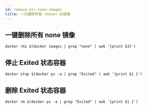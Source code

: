 ```yaml
---
id: remove-all-none-images
title: 一次删除所有 <none> 的镜像
---
```


## 一键删除所有 none 镜像

```shell
docker rmi $(docker images | grep "none" | awk '{print $3}')
```

## 停止 Exited 状态容器
```shell
docker stop $(docker ps -a | grep "Exited" | awk '{print $1 }')
```

## 删除 Exited 状态容器
```shell
docker rm $(docker ps -a | grep "Exited" | awk '{print $1 }')
```